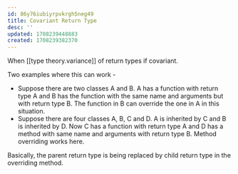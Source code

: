 ```yaml
---
id: 86y76iubiyrpvkrgh5neg49
title: Covariant Return Type
desc: ''
updated: 1708239448883
created: 1708239382370
---
```


When [[type theory.variance]] of return types if covariant.


Two examples where this can work -

- Suppose there are two classes A and B. A has a function with return type A and B has the function with the same name and arguments but with return type B. The function in B can override the one in A in this situation.
- Suppose there are four classes A, B, C and D. A is inherited by C and B is inherited by D. Now C has a function with return type A and D has a method with same name and arguments with return type B. Method overriding works here.

Basically, the parent return type is being replaced by child return type in the overriding method.
